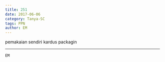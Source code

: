 ```yaml
---
title: 251
date: 2017-06-06
category: Tanya-SC
tags: PPN
author: EM
---
```


pemakaian sendiri kardus packagin

---



`EM`
